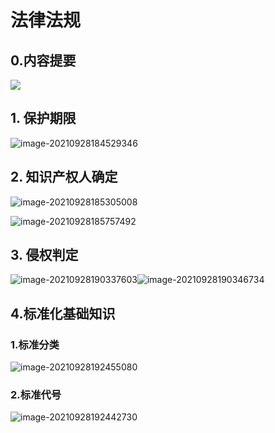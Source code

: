 # 法律法规

## 0.内容提要

![](C:\Users\25281\AppData\Roaming\Typora\typora-user-images\image-20210928190528660.png)




## 1. 保护期限

![image-20210928184529346](C:\Users\25281\AppData\Roaming\Typora\typora-user-images\image-20210928184529346.png)



## 2. 知识产权人确定

![image-20210928185305008](C:\Users\25281\AppData\Roaming\Typora\typora-user-images\image-20210928185305008.png)

![image-20210928185757492](C:\Users\25281\AppData\Roaming\Typora\typora-user-images\image-20210928185757492.png)

## 3. 侵权判定

![image-20210928190337603](C:\Users\25281\AppData\Roaming\Typora\typora-user-images\image-20210928190337603.png)![image-20210928190346734](C:\Users\25281\AppData\Roaming\Typora\typora-user-images\image-20210928190346734.png)



## 4.标准化基础知识

### 1.标准分类

![image-20210928192455080](C:\Users\25281\AppData\Roaming\Typora\typora-user-images\image-20210928192455080.png)

### 2.标准代号

![image-20210928192442730](C:\Users\25281\AppData\Roaming\Typora\typora-user-images\image-20210928192442730.png)